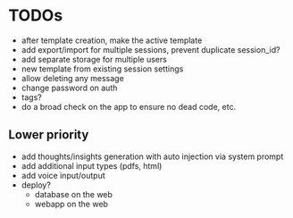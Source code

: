 # TODOs

- after template creation, make the active template
- add export/import for multiple sessions, prevent duplicate session_id?
- add separate storage for multiple users
- new template from existing session settings
- allow deleting any message
- change password on auth
- tags?
- do a broad check on the app to ensure no dead code, etc.

## Lower priority

- add thoughts/insights generation with auto injection via system prompt
- add additional input types (pdfs, html)
- add voice input/output
- deploy?
  - database on the web
  - webapp on the web

